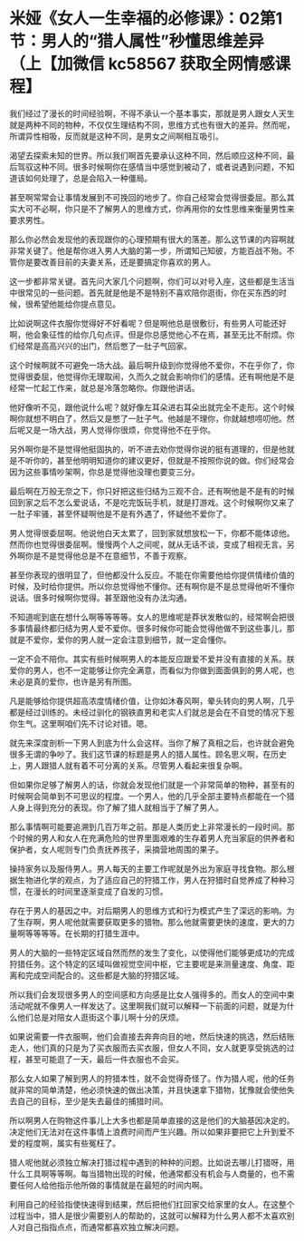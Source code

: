 # 米娅《女人一生幸福的必修课》：02第1节：男人的“猎人属性”秒懂思维差异（上【加微信 kc58567 获取全网情感课程】

我们经过了漫长的时间经验啊，不得不承认一个基本事实，那就是男人跟女人天生就是两种不同的物种，不仅仅生理结构不同，思维方式也有很大的差异。然而呢，所谓异性相吸，反而就是这种不同，是男女之间啊相互吸引。

渴望去探索未知的世界。所以我们啊首先要承认这种不同，然后顺应这种不同，最后驾驭这种不同。很多时候啊你在感情当中感觉到被动了，或者说遇到问题，不知道该如何处理了，总是会陷入一种僵局。

甚至啊常常会让事情发展到不可挽回的地步了。你自己经常会觉得很委屈。那么其实大可不必啊，你只是不了解男人的思维方式，你再用你的女性思维来衡量男性来要求男性。

那么你必然会发现他的表现跟你的心理预期有很大的落差。那么这节课的内容啊就非常关键了。他是帮你进入男人大脑的第一步，所谓知己知彼，方能百战不殆。不管你是要改善目前的夫妻关系，还是要搞定你喜欢的男人。

这一步都非常关键。首先问大家几个问题啊，你们可以对号入座，这些都是生活当中很常见的一些问题。首先就是他是不是特别不喜欢陪你逛街，你在买东西的时候，很希望他能给你提点意见。

比如说啊这件衣服你觉得好不好看呢？但是啊他总是很敷衍，有些男人可能还好啊，他会象征性的给你几句点评。但是你总感觉他心不在焉，甚至无比不耐烦。你们经常是高高兴兴的出门，然后憋了一肚子气回家。

这个时候啊就不可避免一场大战。最后啊升级到你觉得他不爱你，不在乎你了，你觉得很委屈，他觉得你无理取闹，久而久之就会影响你们的感情。还有啊他是不是经常一忙起工作来，就总是冷落忽略你。你跟他讲话。

他好像听不见，跟他说什么呢？就好像左耳朵进右耳朵出就完全不走形。这个时候啊你就想不明白了，然后又是憋了一肚子气。他越是不理你，你就越想唠叨他。然后呢又是一场大战，男人觉得你很烦，你觉得他不在乎你。

另外啊你是不是觉得他挺固执的，听不进去劝你觉得你说的挺有道理的，但是他就是不听你的，甚至他明明知道你的建议更好，但就是不按照你说的做。你们经常会因为这些事情吵架啊，你总是觉得他没理也要变三分。

最后啊在万般无奈之下，你只好把这些归结为三观不合。还有啊他是不是有的时候回到家之后不怎么爱说话，不是吃完饭玩手机，就是打游戏。这个时候啊你又来了一肚子牢骚，甚至怀疑啊他是不是有外遇了，怀疑他不爱你了。

男人觉得很委屈啊。他说他白天太累了，回到家就想放松一下，你都不能体谅他。然而你也觉得很委屈啊。慢慢两个人之间呢，就从无话不谈，变成了相视无言。另外啊你是不是觉得他总是不在意细节，不善于观察。

甚至你表现的很明显了，但他都没什么反应。不能在你需要他给你提供情绪价值的时候，及时给你提供。所以你总觉得他不懂你。还有啊你是不是总觉得他听不懂你说话。很多时候啊你觉得。甚至跟他没有办法沟通。

不知道呢到底在想什么啊等等等等。女人的思维呢是莽状发散似的，经常啊会把很多事情最终都归结为男人爱不爱你。很多时候你可能会觉得他做不到这些事儿，那就是不爱你，爱你的男人就一定会注意到细节，就一定会懂你。

一定不会不陪你。其实有些时候啊男人的本能反应跟爱不爱并没有直接的关系。朕爱你的男人，也不一定能够让你完全满意，而看似为你做到面面俱到的男人呢，也未必是真的爱你，也许是另有所图。

凡是能够给你提供超高浓度情绪价值，让你如沐春风啊，晕头转向的男人啊，几乎都是经过训练的。未经过驯化的钢铁直男和老实人们就总是会在不自觉的情况下惹你生气。这里啊咱们先不讨论对错。嗯。

就先来深度剖析一下男人到底为什么会这样。当你了解了真相之后，也许就会避免很多无谓的争吵了。我们这节课的标题是男人的猎人属性。顾名思义啊，在历史上，男人跟猎人就有着不可分离的关系。尽管男人看起来很复杂啊。

但如果你足够了解男人的话，你就会发现他们就是一个非常简单的物种，甚至有的时候啊会简单到不可思议的程度。一个男人，他的几乎全部主要特点都能在一个猎人身上得到充分的表现。你了解了猎人就相当于了解了男人。

那么事情啊可能要追溯到几百万年之前。那是人类历史上非常漫长的一段时间。那个时候的男人和女人在充满危险的世界里面艰难的生存着男人充当家庭的供养者和保护者，女人呢则专门负责抚养孩子，采摘营地周围的果子。

操持家务以及服侍男人。男人每天的主要工作呢就是外出为家庭寻找食物。那么根据生物进化学的观点，为了适应自己的狩猎工作，男人在狩猎时自觉养成了种种习惯，在漫长的时间里逐渐变成了自发的习惯。

存在于男人的基因之中。对后期男人的思维方式和行为模式产生了深远的影响。为了生存啊，男人呢他就需要获取更多的猎物。那么他就需要更快的速度，更大的力量啊等等等等。在长期的打猎生涯中。

男人的大脑的一些特定区域自然而然的发生了变化，以使得他们能够更成功的完成狩猎任务。这个特定的区域叫做视觉空间中枢，它主要呢是来测量速度、角度、距离和完成空间配合的。这些都是大脑的狩猎区域。

所以我们会发现很多男人的空间感和方向感是比女人强得多的。而女人的空间中束活动呢就不像男人一样发达了。这里啊我们就可以解释一下前面的问题，就是为什么他们总是对陪女人逛街这个事儿啊十分的厌烦。

如果说需要一件衣服啊，他们会直接去奔奔向目的地，然后快速的挑选，然后结账走人，他们真的只是为了买衣服而去买衣服，但女人不同，女人就更享受挑选的过程，甚至可能逛了一天，最后一件衣服也不会买。

那么女人如果了解到男人的狩猎本性，就不会觉得奇怪了。作为猎人呢，他的任务就非常的简单清楚，他必须快速的做出决策，并且快速拿下猎物，犹豫就会使他失去自己的目标，至少是失去最佳的捕猎时间。

所以啊男人在购物这件事儿上大多也都是简单直接的这是他们的大脑基因决定的。决定他们无法对在这件事情上浪费时间而产生兴趣。所以如果非要把它上升到爱不爱的程度啊，属实有些冤枉了。

猎人呢他就必须独立解决打猎过程中遇到的种种的问题。比如说去哪儿打猎呀，用什么工具啊等等啊。每当猎物出现的时候，他通常都没有机会与人商量的，也不需要任何人给他指示他所做的事情就是在最短的时间内啊。

利用自己的经验指使快速得到结果，然后把他们扛回家交给家里的女人。在这整个过程当中，猎人是很少需要别人的帮助的，这就可以解释为什么男人都不太喜欢别人对自己指指点点，而通常都喜欢独立解决问题。

